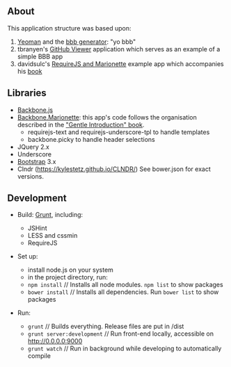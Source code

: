About
-----

This application structure was based upon:

1. [Yeoman](http://yeoman.io/) and the [bbb generator](https://github.com/backbone-boilerplate/generator-bbb/): "yo bbb"
1. tbranyen's [GitHub Viewer](https://github.com/tbranyen/github-viewer) application which serves as an example of a simple BBB app
1. davidsulc's [RequireJS and Marionette](https://github.com/davidsulc/structuring-backbone-with-requirejs-and-marionette) example app which accompanies his [book](https://leanpub.com/structuring-backbone-with-requirejs-and-marionette)


Libraries
---------

* [Backbone.js](http://backbonejs.org/)
* [Backbone.Marionette](http://marionettejs.com/): this app's code follows the organisation described in the ["Gentle Introduction" book](https://leanpub.com/marionette-gentle-introduction).  
    * requirejs-text and requirejs-underscore-tpl to handle templates
    * backbone.picky to handle header selections
* JQuery 2.x
* Underscore
* [Bootstrap](http://getbootstrap.com/css/) 3.x
* Clndr (https://kylestetz.github.io/CLNDR/)
See bower.json for exact versions.

Development
-----------

* Build: [Grunt](http://gruntjs.com/), including:
    * JSHint
    * LESS and cssmin
    * RequireJS
* Set up:
    * install node.js on your system
    * in the project directory, run:
    * ```npm install```   // Installs all node modules. ```npm list``` to show packages
    * ```bower install```   // Installs all dependencies. Run ```bower list``` to show packages
    
* Run:
    * ```grunt```   // Builds everything. Release files are put in /dist
    * ```grunt server:development``` // Run front-end locally, accessible on http://0.0.0.0:9000
    * ```grunt watch``` // Run in background while developing to automatically compile
